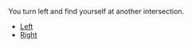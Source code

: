 You turn left and find yourself at another intersection.

* [Left](https://github.com/incendofrumentum/INFOTC-1000-Final-Project/blob/master/mazelost.md)  
* [Right](https://github.com/incendofrumentum/INFOTC-1000-Final-Project/blob/master/maze2.md)
